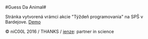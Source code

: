 #Guess Da Animal#

Stránka vytvorená vrámci akcie "Týždeň programovania" na SPŠ v Bardejove.
[Demo](http://gda.nicool.rocks/)

© niC00L 2016
/ THANKS / [ienze](http://ienze.me): partner in science